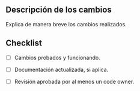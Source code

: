 ## Descripción de los cambios
Explica de manera breve los cambios realizados.

## Checklist
- [ ] Cambios probados y funcionando.
- [ ] Documentación actualizada, si aplica.
- [ ] Revisión aprobada por al menos un code owner.

